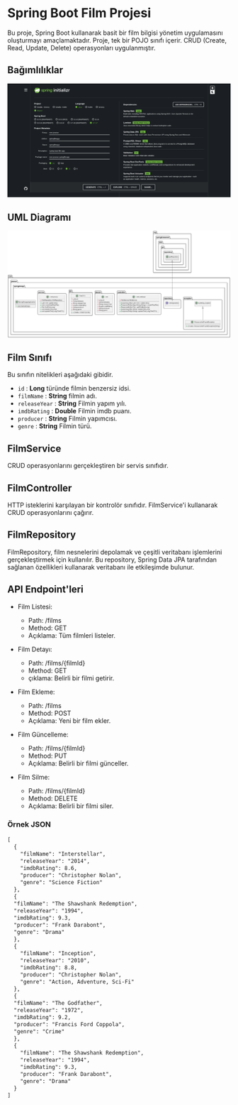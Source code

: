 # Spring Boot Film Projesi

Bu proje, Spring Boot kullanarak basit bir film bilgisi yönetim uygulamasını oluşturmayı amaçlamaktadır. Proje, tek bir
POJO sınıfı içerir. CRUD (Create, Read, Update, Delete) operasyonları uygulanmıştır.

## Bağımlılıklar

![spring_init](spring_init.png)

## UML Diagramı
![UML Diagram](UMLDiagram.png)

## Film Sınıfı

Bu sınıfın nitelikleri aşağıdaki gibidir.

* `id` : **Long** türünde filmin benzersiz idsi.
* `filmName` : **String** filmin adı.
* `releaseYear` : **String** Filmin yapım yılı.
* `imdbRating` : **Double** Filmin imdb puanı.
* `producer` : **String** Filmin yapımcısı.
* `genre` : **String** Filmin türü.

## FilmService

CRUD operasyonlarını gerçekleştiren bir servis sınıfıdır.

## FilmController

HTTP isteklerini karşılayan bir kontrolör sınıfıdır. FilmService'i kullanarak CRUD operasyonlarını çağırır.

## FilmRepository

FilmRepository, film nesnelerini depolamak ve çeşitli veritabanı işlemlerini gerçekleştirmek için kullanılır. Bu
repository, Spring Data JPA tarafından sağlanan özellikleri kullanarak veritabanı ile etkileşimde bulunur.

## API Endpoint'leri

- Film Listesi:
    - Path: /films
    - Method: GET
    - Açıklama: Tüm filmleri listeler.

- Film Detayı:
    - Path: /films/{filmId}
    - Method: GET
    - çıklama: Belirli bir filmi getirir.

- Film Ekleme:
    - Path: /films
    - Method: POST
    - Açıklama: Yeni bir film ekler.

- Film Güncelleme:
    - Path: /films/{filmId}
    - Method: PUT
    - Açıklama: Belirli bir filmi günceller.

- Film Silme:
    - Path: /films/{filmId}
    - Method: DELETE
    - Açıklama: Belirli bir filmi siler.

### Örnek JSON

```
[
  {
    "filmName": "Interstellar",
    "releaseYear": "2014",
    "imdbRating": 8.6,
    "producer": "Christopher Nolan",
    "genre": "Science Fiction"
  },
  {
  "filmName": "The Shawshank Redemption",
  "releaseYear": "1994",
  "imdbRating": 9.3,
  "producer": "Frank Darabont",
  "genre": "Drama"
  },
  {
    "filmName": "Inception",
    "releaseYear": "2010",
    "imdbRating": 8.8,
    "producer": "Christopher Nolan",
    "genre": "Action, Adventure, Sci-Fi"
  },
  {
  "filmName": "The Godfather",
  "releaseYear": "1972",
  "imdbRating": 9.2,
  "producer": "Francis Ford Coppola",
  "genre": "Crime"
  },
  {
    "filmName": "The Shawshank Redemption",
    "releaseYear": "1994",
    "imdbRating": 9.3,
    "producer": "Frank Darabont",
    "genre": "Drama"
  }
]


```